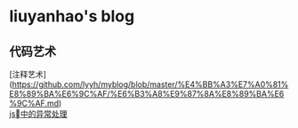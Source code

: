 # liuyanhao's blog
## 代码艺术
[注释艺术] (https://github.com/lyyh/myblog/blob/master/%E4%BB%A3%E7%A0%81%E8%89%BA%E6%9C%AF/%E6%B3%A8%E9%87%8A%E8%89%BA%E6%9C%AF.md)        
[js中的异常处理](https://github.com/lyyh/myblog/blob/master/%E4%BB%A3%E7%A0%81%E8%89%BA%E6%9C%AF/js%20%08%E4%B8%AD%E7%9A%84%08%E5%BC%82%E5%B8%B8%E5%A4%84%E7%90%86.md)   


